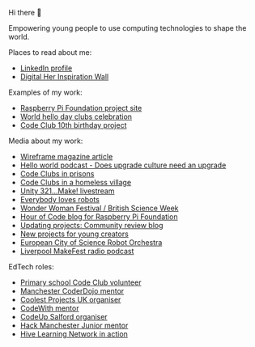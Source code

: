 Hi there 👋

Empowering young people to use computing technologies to shape the world.

Places to read about me: 
+ [LinkedIn profile](https://www.linkedin.com/in/libsmart)
+ [Digital Her Inspiration Wall](https://digitalher.co.uk/inspiration-wall/liz-smart)

Examples of my work: 
+ [Raspberry Pi Foundation project site](https://projects.raspberrypi.org/en/projects)
+ [World hello day clubs celebration](https://blog.codeclub.org/2022/12/13/celebrating-world-hello-day-through-code)
+ [Code Club 10th birthday project](https://projects.raspberrypi.org/en/projects/party-pinata)

Media about my work:
+ [Wireframe magazine article](https://wireframe.raspberrypi.com/articles/make-3d-adventures-with-unity-and-the-raspberry-pi-foundation)
+ [Hello world podcast - Does upgrade culture need an upgrade](https://helloworld.raspberrypi.org/articles/does-upgrade-culture-need-an-upgrade)
+ [Code Clubs in prisons](https://blog.codeclub.org/2018/05/30/building-family-bonds-with-code-club-in-prison)
+ [Code Clubs in a homeless village](https://www.savethefamily.org.uk/the-start-of-the-stf-codeclub)
+ [Unity 321...Make! livestream](https://www.youtube.com/watch?v=0pUyhlc4W2I)
+ [Everybody loves robots](http://www.esriblog.info/well-that-was-everybody-loves-robots)
+ [Wonder Woman Festival / British Science Week](https://www.nationalfootballmuseum.com/whatson/girls-in-the-game)
+ [Hour of Code blog for Raspberry Pi Foundation](https://www.raspberrypi.org/blog/hour-of-code-activities)
+ [Updating projects: Community review blog](https://www.raspberrypi.org/blog/introduction-to-scratch)
+ [New projects for young creators](https://blog.codeclub.org/2022/01/27/go-on-a-coding-adventure-with-our-new-project-paths)
+ [European City of Science Robot Orchestra](https://codeclubclarendon.wordpress.com/category/robot-orchestra)
+ [Liverpool MakeFest radio podcast](https://lpoolmakefest.wordpress.com/2018/06/11/meet-the-makers-code-club)

EdTech roles:
+ [Primary school Code Club volunteer](https://codeclubclarendon.wordpress.com/category/code-club-sessions)
+ [Manchester CoderDojo mentor](https://youtu.be/P-SXXLy8urQ)
+ [Coolest Projects UK organiser](https://www.thesharpproject.co.uk/coolest-projects-uk-2019-in-review)
+ [CodeWith mentor](https://codewith.org.uk/people)
+ [CodeUp Salford organiser](https://codeupsalford.github.io)
+ [Hack Manchester Junior mentor](https://digitalblog.coop.co.uk/2016/10/28/hack-manchester-junior)
+ [Hive Learning Network in action](https://technation.io/news/hive-learning-community)


